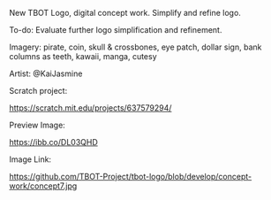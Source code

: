 New TBOT Logo, digital concept work. Simplify and refine logo.

To-do: Evaluate further logo simplification and refinement.

Imagery: pirate, coin, skull & crossbones, eye patch, dollar sign, bank columns as teeth, kawaii, manga, cutesy

Artist: @KaiJasmine

Scratch project: 

https://scratch.mit.edu/projects/637579294/

Preview Image:

https://ibb.co/DL03QHD

Image Link: 

https://github.com/TBOT-Project/tbot-logo/blob/develop/concept-work/concept7.jpg

